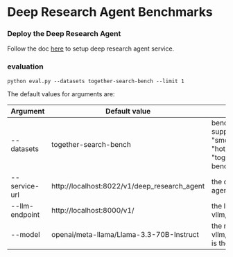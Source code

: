 # Deep Research Agent Benchmarks

### Deploy the Deep Research Agent

Follow the doc [here](https://github.com/opea-project/GenAIExamples/tree/main/DeepResearchAgent) to setup deep research agent service.

### evaluation

```
python eval.py --datasets together-search-bench --limit 1
```

The default values for arguments are:

| Argument       | Default value                                | Description                                                                                        |
| -------------- | -------------------------------------------- | -------------------------------------------------------------------------------------------------- |
| --datasets     | together-search-bench                        | benchmark datasets, support "smolagents:simpleqa", "hotpotqa", "simpleqa", "together-search-bench" |
| --service-url  | http://localhost:8022/v1/deep_research_agent | the deep research agent endpoint                                                                   |
| --llm-endpoint | http://localhost:8000/v1/                    | the llm endpoint, like vllm, for llm as judge                                                      |
| --model        | openai/meta-llama/Llama-3.3-70B-Instruct     | the model id served by vllm, the prefix openai is the format of litellm                            |
